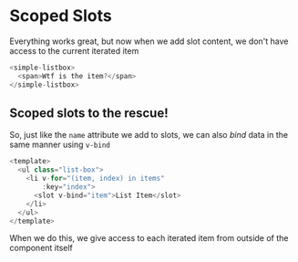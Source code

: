 # Scoped Slots

Everything works great, but now when we add slot content, we don't have access
to the current iterated item

```javascript
<simple-listbox>
  <span>Wtf is the item?</span>
</simple-listbox>
```

## Scoped slots to the rescue!

So, just like the `name` attribute we add to slots, we can also _bind_ data in
the same manner using `v-bind`

```javascript
<template>
  <ul class="list-box">
    <li v-for="(item, index) in items"
        :key="index">
      <slot v-bind="item">List Item</slot>
    </li>
  </ul>
</template>
```

When we do this, we give access to each iterated item from outside of the
component itself
